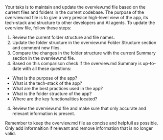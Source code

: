 Your taks is to maintain and update the overview.md file based on the current files and folders in the current codebase. The purpose of the overview.md file is to give a very presice high-level view of the app, its tech-stack and structure to other developers and AI agents. To update the overview file, follow these steps:

1. Review the current folder structure and file names.
2. Update the folder structure in the overview.md Folder Structure section and comment new files.
3. Compare the changes in the folder structure with the current Summary section in the overview.md file.
3. Based on this comparison check if the overview.md Summary is up-to-date with all these questions:
- What is the purpose of the app? 
- What is the tech-stack of the app?
- What are the best practices used in the app? 
- What is the folder structure of the app? 
- Where are the key functionalities located? 
4. Review the overview.md file and make sure that only accurate and relevant information is present. 

Remember to keep the overview.md file as concise and helpfull as possible. Only add informaition if relevant and remove information that is no longer valid. 






